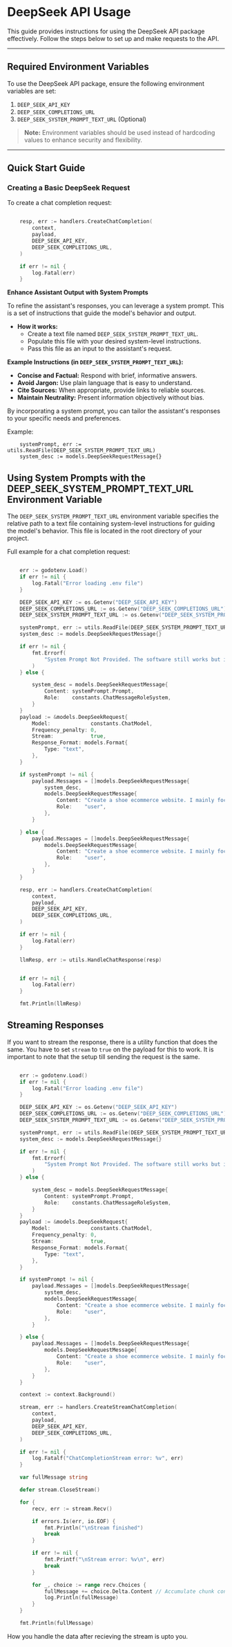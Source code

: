 # DeepSeek API Usage

This guide provides instructions for using the DeepSeek API package effectively. Follow the steps below to set up and make requests to the API.

---

## Required Environment Variables

To use the DeepSeek API package, ensure the following environment variables are set:

1. `DEEP_SEEK_API_KEY`
2. `DEEP_SEEK_COMPLETIONS_URL`
3. `DEEP_SEEK_SYSTEM_PROMPT_TEXT_URL` (Optional)

> **Note:** Environment variables should be used instead of hardcoding values to enhance security and flexibility.

---

## Quick Start Guide

### Creating a Basic DeepSeek Request

To create a chat completion request:

```go

	resp, err := handlers.CreateChatCompletion(
		context,
		payload,
		DEEP_SEEK_API_KEY,
		DEEP_SEEK_COMPLETIONS_URL,
	)

	if err != nil {
		log.Fatal(err)
	}
```

**Enhance Assistant Output with System Prompts**

To refine the assistant's responses, you can leverage a system prompt. This is a set of instructions that guide the model's behavior and output.

- **How it works:**
  - Create a text file named `DEEP_SEEK_SYSTEM_PROMPT_TEXT_URL`.
  - Populate this file with your desired system-level instructions.
  - Pass this file as an input to the assistant's request.

**Example Instructions (in `DEEP_SEEK_SYSTEM_PROMPT_TEXT_URL`):**

- **Concise and Factual:** Respond with brief, informative answers.
- **Avoid Jargon:** Use plain language that is easy to understand.
- **Cite Sources:** When appropriate, provide links to reliable sources.
- **Maintain Neutrality:** Present information objectively without bias.

By incorporating a system prompt, you can tailor the assistant's responses to your specific needs and preferences.

Example:

```
	systemPrompt, err := utils.ReadFile(DEEP_SEEK_SYSTEM_PROMPT_TEXT_URL)
	system_desc := models.DeepSeekRequestMessage{}
```

## Using System Prompts with the DEEP_SEEK_SYSTEM_PROMPT_TEXT_URL Environment Variable

The `DEEP_SEEK_SYSTEM_PROMPT_TEXT_URL` environment variable specifies the relative path to a text file containing system-level instructions for guiding the model's behavior. This file is located in the root directory of your project.

Full example for a chat completion request:

```go

	err := godotenv.Load()
	if err != nil {
		log.Fatal("Error loading .env file")
	}

	DEEP_SEEK_API_KEY := os.Getenv("DEEP_SEEK_API_KEY")
	DEEP_SEEK_COMPLETIONS_URL := os.Getenv("DEEP_SEEK_COMPLETIONS_URL")
	DEEP_SEEK_SYSTEM_PROMPT_TEXT_URL := os.Getenv("DEEP_SEEK_SYSTEM_PROMPT_TEXT_URL")

	systemPrompt, err := utils.ReadFile(DEEP_SEEK_SYSTEM_PROMPT_TEXT_URL)
	system_desc := models.DeepSeekRequestMessage{}

	if err != nil {
		fmt.Errorf(
			"System Prompt Not Provided. The software still works but it will be more efficient with more information on what to produce",
		)
	} else {

		system_desc = models.DeepSeekRequestMessage{
			Content: systemPrompt.Prompt,
			Role:    constants.ChatMessageRoleSystem,
		}
	}
	payload := &models.DeepSeekRequest{
		Model:             constants.ChatModel,
		Frequency_penalty: 0,
		Stream:            true,
		Response_Format: models.Format{
			Type: "text",
		},
	}

	if systemPrompt != nil {
		payload.Messages = []models.DeepSeekRequestMessage{
			system_desc,
			models.DeepSeekRequestMessage{
				Content: "Create a shoe ecommerce website. I mainly focus on Nikes and Addidas. Kindly include images of the latest release and have different shoe sizes on the product. The theme color should be black and white",
				Role:    "user",
			},
		}

	} else {
		payload.Messages = []models.DeepSeekRequestMessage{
			models.DeepSeekRequestMessage{
				Content: "Create a shoe ecommerce website. I mainly focus on Nikes and Addidas. Kindly include images of the latest release and have different shoe sizes on the product. The theme color should be black and white. Dont use a boring gray. Let it be exciting you can have black but not too much to avoid contrash issues",
				Role:    "user",
			},
		}
	}

	resp, err := handlers.CreateChatCompletion(
		context,
		payload,
		DEEP_SEEK_API_KEY,
		DEEP_SEEK_COMPLETIONS_URL,
	)

	if err != nil {
		log.Fatal(err)
	}

    llmResp, err := utils.HandleChatResponse(resp)


	if err != nil {
		log.Fatal(err)
	}

    fmt.Println(llmResp)

```

## Streaming Responses

If you want to stream the response, there is a utility function that does the same.
You have to set `stream` to `true` on the payload for this to work.
It is important to note that the setup till sending the request is the same.

```go

	err := godotenv.Load()
	if err != nil {
		log.Fatal("Error loading .env file")
	}

	DEEP_SEEK_API_KEY := os.Getenv("DEEP_SEEK_API_KEY")
	DEEP_SEEK_COMPLETIONS_URL := os.Getenv("DEEP_SEEK_COMPLETIONS_URL")
	DEEP_SEEK_SYSTEM_PROMPT_TEXT_URL := os.Getenv("DEEP_SEEK_SYSTEM_PROMPT_TEXT_URL")

	systemPrompt, err := utils.ReadFile(DEEP_SEEK_SYSTEM_PROMPT_TEXT_URL)
	system_desc := models.DeepSeekRequestMessage{}

	if err != nil {
		fmt.Errorf(
			"System Prompt Not Provided. The software still works but it will be more efficient with more information on what to produce",
		)
	} else {

		system_desc = models.DeepSeekRequestMessage{
			Content: systemPrompt.Prompt,
			Role:    constants.ChatMessageRoleSystem,
		}
	}
	payload := &models.DeepSeekRequest{
		Model:             constants.ChatModel,
		Frequency_penalty: 0,
		Stream:            true,
		Response_Format: models.Format{
			Type: "text",
		},
	}

	if systemPrompt != nil {
		payload.Messages = []models.DeepSeekRequestMessage{
			system_desc,
			models.DeepSeekRequestMessage{
				Content: "Create a shoe ecommerce website. I mainly focus on Nikes and Addidas. Kindly include images of the latest release and have different shoe sizes on the product. The theme color should be black and white",
				Role:    "user",
			},
		}

	} else {
		payload.Messages = []models.DeepSeekRequestMessage{
			models.DeepSeekRequestMessage{
				Content: "Create a shoe ecommerce website. I mainly focus on Nikes and Addidas. Kindly include images of the latest release and have different shoe sizes on the product. The theme color should be black and white. Dont use a boring gray. Let it be exciting you can have black but not too much to avoid contrash issues",
				Role:    "user",
			},
		}
	}

	context := context.Background()

	stream, err := handlers.CreateStreamChatCompletion(
		context,
		payload,
		DEEP_SEEK_API_KEY,
		DEEP_SEEK_COMPLETIONS_URL,
	)

	if err != nil {
		log.Fatalf("ChatCompletionStream error: %v", err)
	}

	var fullMessage string

	defer stream.CloseStream()

	for {
		recv, err := stream.Recv()

		if errors.Is(err, io.EOF) {
			fmt.Println("\nStream finished")
			break
		}

		if err != nil {
			fmt.Printf("\nStream error: %v\n", err)
			break
		}

		for _, choice := range recv.Choices {
			fullMessage += choice.Delta.Content // Accumulate chunk content
			log.Println(fullMessage)
		}
	}

	fmt.Println(fullMessage)
```

How you handle the data after recieving the stream is upto you.
